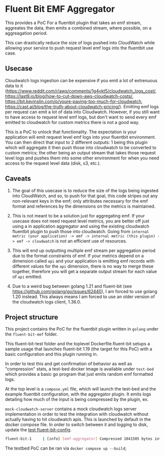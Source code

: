 # Fluent Bit EMF Aggregator

This provides a PoC For a fluentbit plugin that takes an emf stream, aggreates the data, then emits a combined stream, where possible, on a aggreagation period.

This can drastically reduce the size of logs pushed into CloudWatch while allowing your service to push request level emf logs into the fluentbit use case.

## Usecase

Cloudwatch logs ingestion can be expensive if you emit a lot of extrenuous data to it (https://www.reddit.com/r/aws/comments/1g4vkt5/cloudwatch_logs_cost/, https://last9.io/blog/how-to-cut-down-aws-cloudwatch-costs/, https://bit.kevinslin.com/p/youre-paying-too-much-for-cloudwatch, https://cast.ai/blog/the-truth-about-cloudwatch-pricing/). Emitting emf logs per request can emit a lot of data into Cloudwatch. However, if you still want to have access to request level emf logs, but don't want to send every emf emitted to cloudwatch for custom metrics there is not a good way.

This is a PoC to unlock that functionality. The expectation is your application will emit request level emf logs into your fluentbit environment. You can then direct that input to 2 different outputs: 1 being this plugin which will aggregate it then push those into cloudwatch to be converted to custom metrics; the other being an output stream that takes those request level logs and pushes them into some other environment for when you need access to the request level data (disk, s3, etc.).

## Caveats

1. The goal of this usecase is to reduce the size of the logs being ingested into CloudWatch, and so, to push for that goal, this code stripes out any non-relevant keys in the emf; only attributes necessary for the emf format and references by the dimensions on the metrics is maintained.

2. This is not meant to be a solution just for aggregating emf. If your usecase does not need request level metrics, you are better off just using a in application aggregator and using the existing cloudwatch fluentbit plugin to push those into cloudwatch. Going from `internal metric (your application) -> emf -> internal metric (this plugin) -> emf -> cloudwatch` is not an efficient use of resources.

3. This will end up outputting multiple emf stream per aggregation period due to the format constraints of emf. If your metrics depend on a dimension called `api` and your application is emitting emf records with different values for the `api` dimension, there is no way to merge these together, therefore you will get a separate output stream for each value of `api` emitted.

4. Due to a weird bug between golang 1.21 and fluent-bit (see https://github.com/golang/go/issues/62440), I am forced to use golang 1.20 instead. This always means I am forced to use an older version of the cloudwatch logs client, 1.36.0.

## Project structure

This project contains the PoC for the fluentbit plugin written in `golang` under the `fluent-bit-emf` folder.

This fluent-bit-test folder and the toplevel Dockerfile.fluent-bit setups a sample usage that launches fluent-bit 1.19 (the target for this PoC) with a basic configuration and this plugin running in.

In order to test this and get confirmation of behavior as well as "compression" stats, a test-bed docker image is available under `test-bed` which provides a basic go program that just emits random emf formatted logs.

At the top level is a `compose.yml` file, which will launch the test-bed and the example fluentbit configuration, with the aggregator plugin. It emits logs detailing how much of the input is being compressed by the plugin, ex.

`mock-cloudwatch-server` contains a mock cloudwatch logs server implementation in order to test the integration with cloudwatch without actually having to hit cloudwatch apis. This is launched by default in the docker compose file. In order to switch between it and logging to disk, update the [test fluent-bit-config](https://github.com/anthonydresser/fluent-bit-emf-aggregator/blob/main/fluent-bit-test/fluent-bit.conf#L13).

``` bash
fluent-bit-1     | [info] [emf-aggregator] Compressed 1041505 bytes into 64610 bytes or 93%; and 1754 Records into 36 or 97%
```

The testbed PoC can be ran via `docker compose up --build`;
